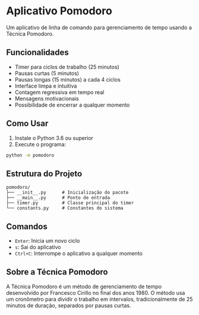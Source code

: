 # Aplicativo Pomodoro

Um aplicativo de linha de comando para gerenciamento de tempo usando a Técnica Pomodoro.

## Funcionalidades

- Timer para ciclos de trabalho (25 minutos)
- Pausas curtas (5 minutos)
- Pausas longas (15 minutos) a cada 4 ciclos
- Interface limpa e intuitiva
- Contagem regressiva em tempo real
- Mensagens motivacionais
- Possibilidade de encerrar a qualquer momento

## Como Usar

1. Instale o Python 3.6 ou superior
2. Execute o programa:
```bash
python -m pomodoro
```

## Estrutura do Projeto

```
pomodoro/
├── __init__.py      # Inicialização do pacote
├── __main__.py      # Ponto de entrada
├── timer.py         # Classe principal do timer
└── constants.py     # Constantes do sistema
```

## Comandos

- `Enter`: Inicia um novo ciclo
- `s`: Sai do aplicativo
- `Ctrl+C`: Interrompe o aplicativo a qualquer momento

## Sobre a Técnica Pomodoro

A Técnica Pomodoro é um método de gerenciamento de tempo desenvolvido por Francesco Cirillo no final dos anos 1980. O método usa um cronômetro para dividir o trabalho em intervalos, tradicionalmente de 25 minutos de duração, separados por pausas curtas. 